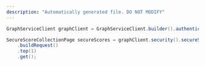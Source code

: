 ```yaml
---
description: "Automatically generated file. DO NOT MODIFY"
---
```

<!-- markdownlint-disable MD041 -->

```java
GraphServiceClient graphClient = GraphServiceClient.builder().authenticationProvider( authProvider ).buildClient();

SecureScoreCollectionPage secureScores = graphClient.security().secureScores()
    .buildRequest()
    .top(1)
    .get();
```
